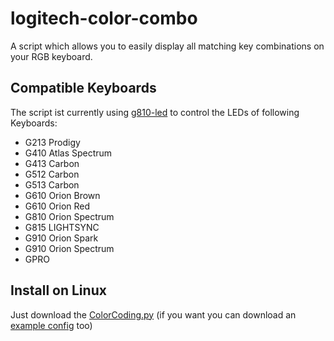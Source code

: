 # logitech-color-combo
A script which allows you to easily display all matching key combinations on your RGB keyboard.

## Compatible Keyboards
The script ist currently using [g810-led](https://github.com/MatMoul/g810-led) to control the LEDs of following Keyboards:
- G213 Prodigy
- G410 Atlas Spectrum
- G413 Carbon
- G512 Carbon
- G513 Carbon
- G610 Orion Brown
- G610 Orion Red
- G810 Orion Spectrum
- G815 LIGHTSYNC
- G910 Orion Spark
- G910 Orion Spectrum
- GPRO

## Install on Linux

Just download the [ColorCoding.py](https://gitlab.com/p3t1/logitech-color-combo/-/blob/main/ColorCoding.py) (if you want you can download an [example config](https://gitlab.com/p3t1/logitech-color-combo/-/blob/main/Keyboard.yaml) too)
